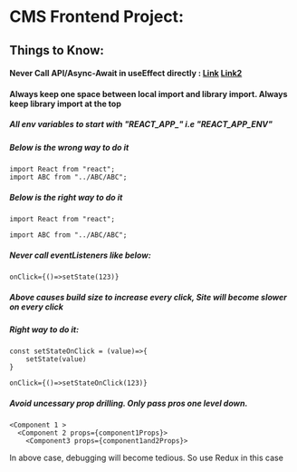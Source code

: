 # CMS Frontend Project:


## Things to Know:


#### Never Call API/Async-Await in useEffect directly : [Link](https://stackoverflow.com/questions/53332321/react-hook-warnings-for-async-function-in-useeffect-useeffect-function-must-ret) [Link2](https://www.robinwieruch.de/react-hooks-fetch-data)


#### Always keep one space between local import and library import. Always keep library import at the top
##### All env variables to start with "REACT_APP_" i.e "REACT_APP_ENV"

##### Below is the wrong way to do it
``` 
import React from "react";
import ABC from "../ABC/ABC";
```

##### Below is the right way to do it
``` 
import React from "react";

import ABC from "../ABC/ABC";
```


##### Never call eventListeners like below:

``` 
onClick={()=>setState(123)}

```

##### Above causes build size to increase every click, Site will become slower on every click


##### Right way to do it:

```
const setStateOnClick = (value)=>{
    setState(value)
}

onClick={()=>setStateOnClick(123)}
```


##### Avoid uncessary prop drilling. Only pass pros one level down.

```
<Component 1 >
  <Component 2 props={component1Props}>
    <Component3 props={component1and2Props}>
```
In above case, debugging will become tedious. So use Redux in this case





